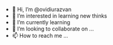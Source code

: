 - 👋 Hi, I’m @ovidiurazvan
- 👀 I’m interested in learning new thinks
- 🌱 I’m currently learning
- 💞️ I’m looking to collaborate on ...
- 📫 How to reach me ...

<!---
ovidiurazvan/ovidiurazvan is a ✨ special ✨ repository because its `README.md` (this file) appears on your GitHub profile.
You can click the Preview link to take a look at your changes.
--->
